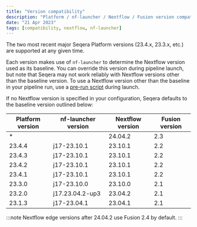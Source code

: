 ```yaml
---
title: "Version compatibility"
description: "Platform / nf-launcher / Nextflow / Fusion version compatibility"
date: "21 Apr 2023"
tags: [compatibility, nextflow, nf-launcher]
---
```


The two most recent major Seqera Platform versions (23.4.x, 23.3.x, etc.) are supported at any given time.

Each version makes use of `nf-launcher` to determine the Nextflow version used as its baseline. You can override this version during pipeline launch, but note that Seqera may not work reliably with Nextflow versions other than the baseline version. To use a Nextflow version other than the baseline in your pipeline run, use a [pre-run script](../launch/advanced#pre-and-post-run-scripts) during launch.

If no Nextflow version is specified in your configuration, Seqera defaults to the baseline version outlined below:

| Platform version | nf-launcher version | Nextflow version | Fusion version |
| ---------------- | ------------------- | ---------------- | -------------- |
| *                |                     | 24.04.2          | 2.3            |
| 23.4.4           | j17-23.10.1         | 23.10.1          | 2.2            |
| 23.4.3           | j17-23.10.1         | 23.10.1          | 2.2            |
| 23.4.2           | j17-23.10.1         | 23.10.1          | 2.2            |
| 23.4.1           | j17-23.10.1         | 23.10.1          | 2.2            |
| 23.3.0           | j17-23.10.0         | 23.10.0          | 2.1            |
| 23.2.0           | j17.23.04.2-up3     | 23.04.2          | 2.1            |
| 23.1.3           | j17-23.04.1         | 23.04.1          | 2.1            |

:::note 
Nextflow edge versions after 24.04.2 use Fusion 2.4 by default. 
:::
